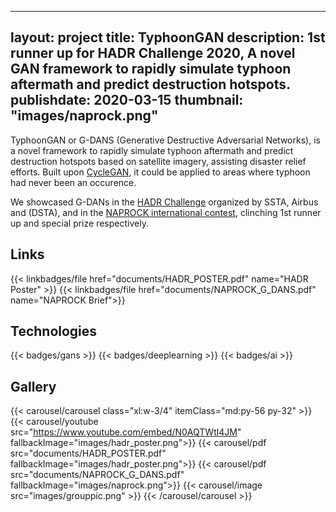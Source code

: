  
---
layout: project
title: TyphoonGAN
description: 1st runner up for HADR Challenge 2020, A novel GAN framework to rapidly simulate typhoon aftermath and predict destruction hotspots.  
publishdate: 2020-03-15
thumbnail: "images/naprock.png"
---

TyphoonGAN or G-DANS (Generative Destructive Adversarial Networks), is a novel framework to rapidly simulate typhoon aftermath and predict destruction hotspots based on satellite imagery, assisting disaster relief efforts. Built upon [CycleGAN](https://junyanz.github.io/CycleGAN/), it could be applied to areas where typhoon had never been an occurence.

We showcased G-DANs in the [HADR Challenge](https://www.space.org.sg/hadr/) organized by SSTA, Airbus and (DSTA), and in the [NAPROCK international contest](https://www.naprock.jp/), clinching 1st runner up and special prize respectively.

## Links
{{< linkbadges/file href="documents/HADR_POSTER.pdf" name="HADR Poster" >}}
{{< linkbadges/file href="documents/NAPROCK_G_DANS.pdf" name="NAPROCK Brief">}}

## Technologies
{{< badges/gans >}}
{{< badges/deeplearning >}}
{{< badges/ai >}}

## Gallery
{{< carousel/carousel class="xl:w-3/4" itemClass="md:py-56 py-32" >}}
    {{< carousel/youtube src="https://www.youtube.com/embed/N0AQTWtl4JM" fallbackImage="images/hadr_poster.png">}}
    {{< carousel/pdf src="documents/HADR_POSTER.pdf" fallbackImage="images/hadr_poster.png">}}
    {{< carousel/pdf src="documents/NAPROCK_G_DANS.pdf" fallbackImage="images/naprock.png">}}
    {{< carousel/image src="images/grouppic.png" >}}
{{< /carousel/carousel >}}